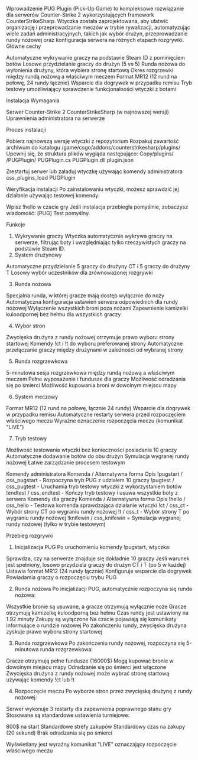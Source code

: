 Wprowadzenie
PUG Plugin (Pick-Up Game) to kompleksowe rozwiązanie dla serwerów Counter-Strike 2 wykorzystujących framework CounterStrikeSharp. Wtyczka została zaprojektowana, aby ułatwić organizację i przeprowadzanie meczów w trybie rywalizacji, automatyzując wiele zadań administracyjnych, takich jak wybór drużyn, przeprowadzanie rundy nożowej oraz konfiguracja serwera na różnych etapach rozgrywki.
Główne cechy

Automatyczne wykrywanie graczy na podstawie Steam ID z pominięciem botów
Losowe przydzielanie graczy do drużyn (5 vs 5)
Runda nożowa do wyłonienia drużyny, która wybiera stronę startową
Okres rozgrzewki między rundą nożową a właściwym meczem
Format MR12 (12 rund na połowę, 24 rundy łącznie)
Wsparcie dla dogrywek w przypadku remisu
Tryb testowy umożliwiający sprawdzenie funkcjonalności wtyczki z botami


Instalacja
Wymagania

Serwer Counter-Strike 2
CounterStrikeSharp (w najnowszej wersji)
Uprawnienia administratora na serwerze

Proces instalacji

Pobierz najnowszą wersję wtyczki z repozytorium
Rozpakuj zawartość archiwum do katalogu /game/csgo/addons/counterstrikesharp/plugins/
Upewnij się, że struktura plików wygląda następująco:
Copy/plugins/
  /PUGPlugin/
    PUGPlugin.cs
    PUGPlugin.dll
    plugin.json

Zrestartuj serwer lub załaduj wtyczkę używając komendy administratora css_plugins_load PUGPlugin

Weryfikacja instalacji
Po zainstalowaniu wtyczki, możesz sprawdzić jej działanie używając testowej komendy:

Wpisz !hello w czacie gry
Jeśli instalacja przebiegła pomyślnie, zobaczysz wiadomość: [PUG] Test pomyślny.


Funkcje
1. Wykrywanie graczy
Wtyczka automatycznie wykrywa graczy na serwerze, filtrując boty i uwzględniając tylko rzeczywistych graczy na podstawie Steam ID.
2. System drużynowy

Automatyczne przydzielanie 5 graczy do drużyny CT i 5 graczy do drużyny T
Losowy wybór uczestników dla zrównoważonej rozgrywki

3. Runda nożowa

Specjalna runda, w której gracze mają dostęp wyłącznie do noży
Automatyczna konfiguracja ustawień serwera odpowiednich dla rundy nożowej
Wyłączenie wszystkich broni poza nożami
Zapewnienie kamizelki kuloodpornej bez hełmu dla wszystkich graczy

4. Wybór stron

Zwycięska drużyna z rundy nożowej otrzymuje prawo wyboru strony startowej
Komendy !ct i !t do wyboru preferowanej strony
Automatyczne przełączanie graczy między drużynami w zależności od wybranej strony

5. Runda rozgrzewkowa

5-minutowa sesja rozgrzewkowa między rundą nożową a właściwym meczem
Pełne wyposażenie i fundusze dla graczy
Możliwość odradzania się po śmierci
Możliwość kupowania broni w dowolnym miejscu mapy

6. System meczowy

Format MR12 (12 rund na połowę, łącznie 24 rundy)
Wsparcie dla dogrywek w przypadku remisu
Automatyczne restarty serwera przed rozpoczęciem właściwego meczu
Wyraźne oznaczenie rozpoczęcia meczu (komunikat "LIVE")

7. Tryb testowy

Możliwość testowania wtyczki bez konieczności posiadania 10 graczy
Automatyczne dodawanie botów do obu drużyn
Symulacja wygranej rundy nożowej
Łatwe zarządzanie procesem testowym


Komendy administratora
Komenda / Alternatywna forma
Opis
!pugstart / css_pugstart - Rozpoczyna tryb PUG z udziałem 10 graczy
!pugtest / css_pugtest - Uruchamia tryb testowy wtyczki z wykorzystaniem botów
!endtest / css_endtest - Kończy tryb testowy i usuwa wszystkie boty z serwera
Komendy dla graczy
Komenda / Alternatywna forma
Opis
!hello / css_hello - Testowa komenda sprawdzająca działanie wtyczki
!ct / css_ct - Wybór strony CT po wygraniu rundy nożowej
!t / css_t - Wybór strony T po wygraniu rundy nożowej
!knifewin / css_knifewin = Symulacja wygranej rundy nożowej (tylko w trybie testowym)

Przebieg rozgrywki
1. Inicjalizacja PUG
Po uruchomieniu komendy !pugstart, wtyczka:

Sprawdza, czy na serwerze znajduje się dokładnie 10 graczy
Jeśli warunek jest spełniony, losowo przydziela graczy do drużyn CT i T (po 5 w każdej)
Ustawia format MR12 (24 rundy łącznie)
Konfiguruje wsparcie dla dogrywek
Powiadamia graczy o rozpoczęciu trybu PUG

2. Runda nożowa
Po inicjalizacji PUG, automatycznie rozpoczyna się runda nożowa:

Wszystkie bronie są usuwane, a gracze otrzymują wyłącznie noże
Gracze otrzymują kamizelkę kuloodporną bez hełmu
Czas rundy jest ustawiony na 1.92 minuty
Zakupy są wyłączone
Na czacie pojawiają się komunikaty informujące o rundzie nożowej
Po zakończeniu rundy, zwycięska drużyna zyskuje prawo wyboru strony startowej

3. Runda rozgrzewkowa
Po zakończeniu rundy nożowej, rozpoczyna się 5-minutowa runda rozgrzewkowa:

Gracze otrzymują pełne fundusze (16000$)
Mogą kupować bronie w dowolnym miejscu mapy
Odradzanie się po śmierci jest włączone
Zwycięska drużyna z rundy nożowej może wybrać stronę startową używając komendy !ct lub !t

4. Rozpoczęcie meczu
Po wyborze stron przez zwycięską drużynę z rundy nożowej:

Serwer wykonuje 3 restarty dla zapewnienia poprawnego stanu gry
Stosowane są standardowe ustawienia turniejowe:

800$ na start
Standardowe strefy zakupów
Standardowy czas na zakupy (20 sekund)
Brak odradzania się po śmierci


Wyświetlany jest wyraźny komunikat "LIVE" oznaczający rozpoczęcie właściwego meczu
